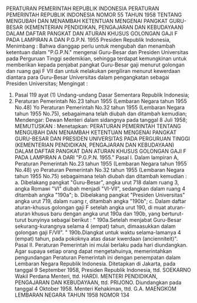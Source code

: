  PERATURAN PEMERINTAH REPUBLIK INDONESIA PERATURAN PEMERINTAH REPUBLIK INDONESIA NOMOR 55 TAHUN 1958 TENTANG MENGUBAH DAN MENAMBAH KETENTUAN MENGENAI PANGKAT GURU-BESAR (KEMENTERIAN PENDIDIKAN, PENGAJARAN DAN KEBUDAYAAN) DALAM DAFTAR PANGKAT DAN ATURAN KHUSUS GOLONGAN GAJI F PADA LAMPIRAN A DAN P.G.P.N. 1955 Presiden Republik Indonesia,
Menimbang :
 Bahwa dianggap perlu untuk mengubah dan menambah ketentuan dalam "P.G.P.N." mengenai Guru-Besar dan Presiden Universitas pada Perguruan Tinggi sedemikian, sehingga terdapat kemungkinan untuk memberikan kepada penjabat pangkat Guru-Besar gaji menurut golongan dan ruang gaji F VII dan untuk melakukan pergiliran menurut kewerdaan diantara para Guru-Besar Universitas dalam pengangkatan sebagai Presiden Universitas;
Mengingat :

1. Pasal 119 ayat (1) Undang-undang Dasar Sementara Republik Indonesia;
2. Peraturan Pemerintah No.23 tahun 1955 (Lembaran Negara tahun 1955 No.48) Yo Peraturan Pemerintah No.32 tahun 1955 (Lembaran Negara tahun 1955 No.75), sebagaimana telah diubah dan ditambah kemudian; Mendengar: Dewan Menteri dalam sidangnya pada tanggal 8 Juli 1958;
MEMUTUSKAN :
 Menetapkan: PERATURAN PEMERINTAH TENTANG MENGUBAH DAN MENAMBAH KETENTUAN MENGENAI PANGKAT GURU-BESAR DAN PRESIDEN UNIVERSITAS PADA PERGURUAN TINGGI (KEMENTERIAN PENDIDIKAN, PENGAJARAN DAN KEBUDAYAAN) DALAM DAFTAR PANGKAT DAN ATURAN KHUSUS GOLONGAN GAJI F PADA LAMPIRAN A DARI "P.G.P.N. 1955." Pasal I. Dalam lampiran A, Peraturan Pemerintah No.23 tahun 1955 (Lembaran Negara tahun 1955 No.48) yo Peraturan Pemerintah No.32 tahun 1955 (Lembaran Negara tahun 1955 No.75) sebagaimana telah diubah dan ditambah kemudian :
a. Dibelakang pangkat "Guru-Besar", angka urut 718 dalam ruang 3, angka Romawi "VI" diubah menjadi "VI-VII", sedangkan dalam ruang 4 ditambah angka "190a";
b. Dibelakang pangkat "Presiden Universitas" angka urut 719, dalam ruang r, ditambah angka "190b";
c. Dalam daftar aturan-khusus golongan gaji F setelah angka urut 190, di muat aturan-aturan khusus baru dengan angka urut 190a dan 190b, yang berturut-turut bunyinya sebagai berikut : " 190a.Setelah menjabat Guru-Besar sekurang-kurangnya selama 4 (empat) tahun, dimaasukkan dalam golongan gaji F/VII". " 190b.Diangkat untuk waktu selama-lamanya 4 (empat) tahun, pada pokoknya atas dasar kwerdaan (ancienniteit)". Pasal II. Peraturan Pemerintah ini mulai berlaku pada hari diundangkan. Agar supaya setiap orang dapat mengetahuinya, memerintahkan pengundangan Peraturan Pemerintah ini dengan penempatan dalam Lembaran Negara Republik Indonesia. Ditetapkan di Jakarta, pada tanggal 9 September 1958, Presiden Republik Indonesia, ttd. SOEKARNO Wakil Perdana Menteri, ttd. HARDI. MENTERI PENDIDIKAN, PENGAJARAN DAN KEBUDAYAAN, ttd. PRIJONO. Diundangkan pada tanggal 4 Oktober 1958. Menteri Kehakiman, ttd. G.A. MAENGKOM LEMBARAN NEGARA TAHUN 1958 NOMOR 134